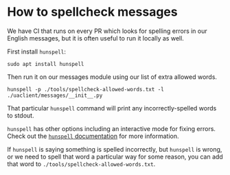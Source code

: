 # How to spellcheck messages

We have CI that runs on every PR which looks for spelling errors in our English
messages, but it is often useful to run it locally as well.

First install `hunspell`:

```shell
sudo apt install hunspell
```

Then run it on our messages module using our list of extra allowed words.

```shell
hunspell -p ./tools/spellcheck-allowed-words.txt -l ./uaclient/messages/__init__.py
```

That particular `hunspell` command will print any incorrectly-spelled words to
stdout.

`hunspell` has other options including an interactive mode for fixing errors.
Check out the [`hunspell` documentation](https://github.com/hunspell/hunspell#documentation)
for more information.

If `hunspell` is saying something is spelled incorrectly, but `hunspell` is
wrong, or we need to spell that word a particular way for some reason, you can
add that word to `./tools/spellcheck-allowed-words.txt`.
